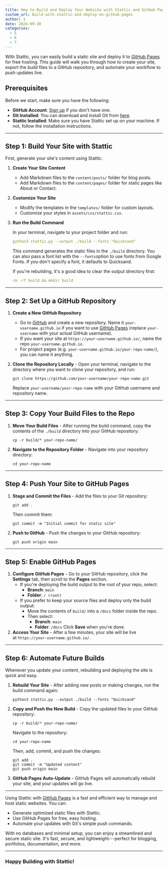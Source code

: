 ```yaml
---
title: How to Build and Deploy Your Website with Stattic and GitHub Pages
custom_url: build-with-stattic-and-deploy-on-github-pages
author: 1
date: 2024-09-28
categories:
  - 5
  - 6
  - 7
---
```


With Stattic, you can easily build a static site and deploy it to [GitHub Pages](https://pages.github.com/) for free hosting. This guide will walk you through how to create your site, export the build files to a GitHub repository, and automate your workflow to push updates live.

## Prerequisites

Before we start, make sure you have the following:

-   **GitHub Account**: [Sign up](https://github.com/) if you don't have one.
-   **Git Installed**: You can download and install Git from [here](https://git-scm.com/downloads).
-   **Stattic Installed**: Make sure you have Stattic set up on your machine. If not, follow the installation instructions.

* * * * *

## Step 1: Build Your Site with Stattic

First, generate your site's content using Stattic.

1.  **Create Your Site Content**

    -   Add Markdown files to the `content/posts/` folder for blog posts.
    -   Add Markdown files to the `content/pages/` folder for static pages like About or Contact.
2.  **Customize Your Site**

    -   Modify the templates in the `templates/` folder for custom layouts.
    -   Customize your styles in `assets/css/stattic.css`.
3.  **Run the Build Command**

    In your terminal, navigate to your project folder and run:

    ```yaml
    python3 stattic.py --output ./build --fonts "Quicksand"
    ```

    This command generates the static files in the `./build` directory. You can also pass a font list with the `--fonts`option to use fonts from Google Fonts. If you don't specify a font, it defaults to Quicksand.

    If you're rebuilding, it's a good idea to clear the output directory first:

    ```yaml
    rm -rf build && mkdir build
    ```

* * * * *

## Step 2: Set Up a GitHub Repository

1.  **Create a New GitHub Repository**

    - Go to [GitHub](https://github.com/) and create a new repository. Name it `your-username.github.io` if you want to use [GitHub Pages](https://pages.github.com/) (replace `your-username` with your actual GitHub username).
    - If you want your site at `https://your-username.github.io/`, name the repo `your-username.github.io`.
    - For project pages (e.g. `your-username.github.io/your-repo-name/`), you can name it anything.

2.  **Clone the Repository Locally** - Open your terminal, navigate to the directory where you want to clone your repository, and run:

    `git clone https://github.com/your-username/your-repo-name.git`

    Replace `your-username/your-repo-name` with your GitHub username and repository name.

* * * * *

## Step 3: Copy Your Build Files to the Repo

1.  **Move Your Build Files** - After running the build command, copy the contents of the `./build` directory into your GitHub repository:

    `cp -r build/* your-repo-name/`

2.  **Navigate to the Repository Folder** - Navigate into your repository directory:

    `cd your-repo-name`

* * * * *

## Step 4: Push Your Site to GitHub Pages

1.  **Stage and Commit the Files** - Add the files to your Git repository:

    `git add .`

    Then commit them:

    `git commit -m "Initial commit for static site"`

2.  **Push to GitHub** - Push the changes to your GitHub repository:

    `git push origin main`

* * * * *

## Step 5: Enable GitHub Pages

1. **Configure GitHub Pages** - Go to your GitHub repository, click the **Settings** tab, then scroll to the **Pages** section.
    - If you're deploying the build output to the root of your repo, select:
        - **Branch**: `main`
        - **Folder**: `/ (root)`
    - If you prefer to keep your source files and deploy only the build output:
        - Move the contents of `build/` into a `/docs` folder inside the repo.
        - Then select:
            - **Branch**: `main`
            - **Folder**: `/docs`
    Click **Save** when you're done.
2.  **Access Your Site** - After a few minutes, your site will be live at `https://your-username.github.io/`.

* * * * *

## Step 6: Automate Future Builds

Whenever you update your content, rebuilding and deploying the site is quick and easy.

1.  **Rebuild Your Site** - After adding new posts or making changes, run the build command again:

    `python3 stattic.py --output ./build --fonts "Quicksand"`

2.  **Copy and Push the New Build** - Copy the updated files to your GitHub repository:

    `cp -r build/* your-repo-name/`

    Navigate to the repository:

    `cd your-repo-name`

    Then, add, commit, and push the changes:

    ```
    git add .
    git commit -m "Updated content"
    git push origin main
    ```

3.  **GitHub Pages Auto-Update** - GitHub Pages will automatically rebuild your site, and your updates will go live.

* * * * *

Using Stattic with [GitHub Pages](https://pages.github.com/) is a fast and efficient way to manage and host static websites. You can:

-   Generate optimized static files with Stattic.
-   Use GitHub Pages for free, easy hosting.
-   Automate your updates with Git's simple push commands.

With no databases and minimal setup, you can enjoy a streamlined and secure static site. It's fast, secure, and lightweight---perfect for blogging, portfolios, documentation, and more.

* * * * *

### **Happy Building with Stattic!**